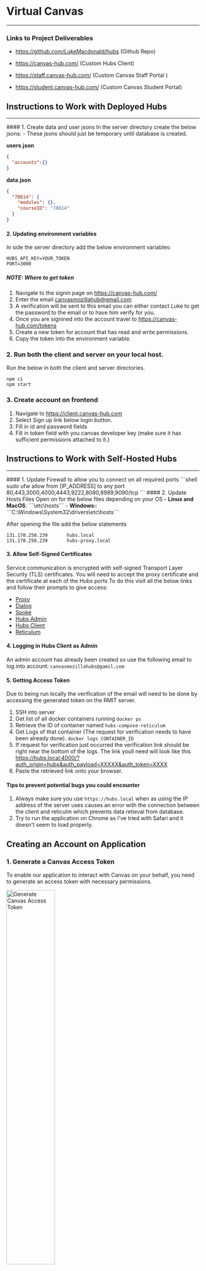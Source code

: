 # Virtual Canvas 
***

### Links to Project Deliverables

* https://github.com/LukeMacdonald/hubs (Github Repo)

* https://canvas-hub.com/ (Custom Hubs Client)

* https://staff.canvas-hub.com/ (Custom Canvas Staff Portal )

* https://student.canvas-hub.com/ (Custom Canvas Student Portal)

## Instructions to Work with Deployed Hubs
<hr/>
#### 1. Create data and user jsons
In the server directory create the below jsons:
- These jsons should just be temporary until database is created.

<b>users.json</b>
```json
{ 
  "accounts":{}
}
```
<b>data.json</b>
```json
{
  "70814": {
    "modules": {},
    "courseID": "70814"
  }
}
```
#### 2. Updating environment variables
In side the server directory add the below environment variables:
```shell
HUBS_API_KEY=YOUR_TOKEN
PORT=3000
```
##### NOTE: Where to get token
1. Navigate to the signin page on https://canvas-hub.com/
2. Enter the email canvasmozillahub@gmail.com
3. A verification will be sent to this email you can either contact Luke to get the password to the email or 
   to have him verify for you.
4. Once you are signined into the account travel to https://canvas-hub.com/tokens
5. Create a new token for account that has read and write permissions.
6. Copy the token into the environment variable. 
### 2. Run both the client and server on your local host.
Run the below in both the client and server directories.
```shell
npm ci
npm start
```
### 3. Create account on frontend
1. Navigate to https://client.canvas-hub.com 
2. Select Sign up link below login button.
3. Fill in id and password fields
4. Fill in token field with you canvas developer key (make sure it has sufficient permissions attached to it.)

## Instructions to Work with Self-Hosted Hubs
<hr/>
#### 1. Update Firewall to allow you to connect on all required ports
```shell
sudo ufw allow from [IP_ADDRESS] to any port 80,443,3000,4000,4443,9222,8080,8989,9090/tcp
```
#### 2. Update Hosts Files
Open on for the below files depending on your OS
- <b>Linux and MacOS</b>: ```\etc\hosts```
- <b>Windows:</b>: ```C:\Windows\System32\drivers\etc\hosts```

After opening the file add the below statements
```
131.170.250.239       hubs.local
131.170.250.239       hubs-proxy.local
```

#### 3. Allow Self-Signed Certificates
Service communication is encrypted with self-signed Transport Layer Security (TLS) certificates. You will need to accept the proxy certificate and the certificate at each of the Hubs ports
To do this visit all the below links and follow their prompts to give access:
- [Proxy](https://hubs-proxy.local:4000/)
- [Dialog](https://hubs.local:4443/)
- [Spoke](https://hubs.local:9090/)
- [Hubs Admin](https://hubs.local:8989/)
- [Hubs Client](https://hubs.local:8080/)
- [Reticulum](https://hubs.local:4000/)

#### 4. Logging in Hubs Client as Admin
An admin account has already been created so use the following email to log into account:
```canvasmozillahubs@gamil.com```

#### 5. Getting Access Token
Due to being run locally the verification of the email will need to be done by accessing the generated token on the RMIT server.
1. SSH into server
2. Get list of all docker containers running
```docker ps```
3. Retrieve the ID of container named ```hubs-compose-reticulum```
4. Get Logs of that container (The request for verification needs to have been already done).
 ```docker logs CONTAINER_ID```
5. If request for verification just occurred the verification link should be right near the bottom of the logs. The link youll need will look like this https://hubs.local:4000/?auth_origin=hubs&auth_payload=XXXXX&auth_token=XXXX
6. Paste the retrieved link onto your browser.

#### Tips to prevent potential bugs you could encounter
1. Always make sure you use `https://hubs.local` when as using the IP address of the server uses causes an error with the connection between the client and reticulm which prevents data retieval from database.
2. Try to run the application on Chrome as I've tried with Safari and it doesn't seem to load properly.



## Creating an Account on Application
### 1. Generate a Canvas Access Token
To enable our application to interact with Canvas on your behalf, you need to generate an access token with necessary permissions.

<img title="Canvas Access Token" alt="Generate Canvas Access Token" src="/Canvas-Token.png" style="width:50%">

1. Login to Canvas: Log into your Canvas account and navigate to the API settings.
2. Generate Access Token: Create a new access token with the required permissions to allow seamless integration with our application.

### 2. Create account on website
To fully utilize our application, you need to create an account on our website. Depending on your role, choose the appropriate website to register:

<img title="Create Account" alt="Generate Canvas Access Token" src="/Create-Account.png" style="width:50%">

1. Visit `https://staff.canvas-hub.com` (for staff) or `https://student.canvas-hub.com` (for students)
2. Account Creation: Use the generated access token to create your account, ensuring a secure and seamless connection.
3. Complete Registration: Fill out the required information and complete the registration process.